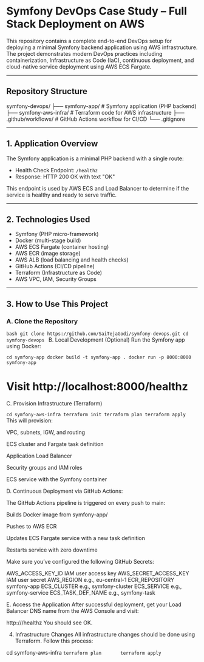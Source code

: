 # Symfony DevOps Case Study – Full Stack Deployment on AWS

This repository contains a complete end-to-end DevOps setup for deploying a minimal Symfony backend application using AWS infrastructure. The project demonstrates modern DevOps practices including containerization, Infrastructure as Code (IaC), continuous deployment, and cloud-native service deployment using AWS ECS Fargate.

---

## Repository Structure

symfony-devops/
├── symfony-app/ # Symfony application (PHP backend)
├── symfony-aws-infra/ # Terraform code for AWS infrastructure
├── .github/workflows/ # GitHub Actions workflow for CI/CD
└── .gitignore

---

## 1. Application Overview

The Symfony application is a minimal PHP backend with a single route:

- Health Check Endpoint: `/healthz`  
- Response: HTTP 200 OK with text "OK"

This endpoint is used by AWS ECS and Load Balancer to determine if the service is healthy and ready to serve traffic.

---

## 2. Technologies Used

- Symfony (PHP micro-framework)
- Docker (multi-stage build)
- AWS ECS Fargate (container hosting)
- AWS ECR (image storage)
- AWS ALB (load balancing and health checks)
- GitHub Actions (CI/CD pipeline)
- Terraform (Infrastructure as Code)
- AWS VPC, IAM, Security Groups

---

## 3. How to Use This Project

### A. Clone the Repository

``bash
git clone https://github.com/SaiTejaGodi/symfony-devops.git
cd symfony-devops ``
B. Local Development (Optional)
Run the Symfony app using Docker:

``cd symfony-app
docker build -t symfony-app .
docker run -p 8000:8000 symfony-app ``
# Visit http://localhost:8000/healthz

C. Provision Infrastructure (Terraform)

``cd symfony-aws-infra
terraform init
terraform plan
terraform apply``
This will provision:

VPC, subnets, IGW, and routing

ECS cluster and Fargate task definition

Application Load Balancer

Security groups and IAM roles

ECS service with the Symfony container

D. Continuous Deployment via GitHub Actions:

The GitHub Actions pipeline is triggered on every push to main:

Builds Docker image from symfony-app/

Pushes to AWS ECR

Updates ECS Fargate service with a new task definition

Restarts service with zero downtime

Make sure you’ve configured the following GitHub Secrets:

AWS_ACCESS_KEY_ID	IAM user access key
AWS_SECRET_ACCESS_KEY	IAM user secret
AWS_REGION	e.g., eu-central-1 
ECR_REPOSITORY	symfony-app
ECS_CLUSTER	e.g., symfony-cluster
ECS_SERVICE	e.g., symfony-service
ECS_TASK_DEF_NAME	e.g., symfony-task

E. Access the Application
After successful deployment, get your Load Balancer DNS name from the AWS Console and visit:

http://<load-balancer-dns>/healthz
You should see OK.

4. Infrastructure Changes
All infrastructure changes should be done using Terraform. Follow this process:


cd symfony-aws-infra
``terraform plan      
terraform apply   `` 


